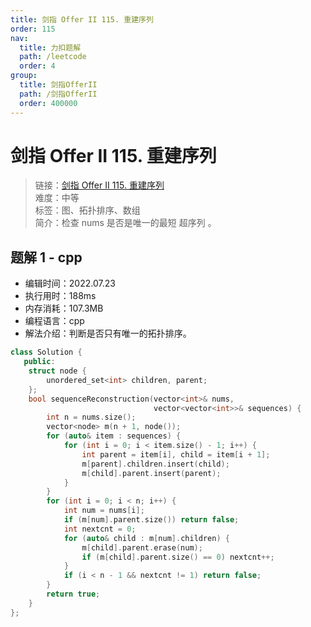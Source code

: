 ```yaml
---
title: 剑指 Offer II 115. 重建序列
order: 115
nav:
  title: 力扣题解
  path: /leetcode
  order: 4
group:
  title: 剑指OfferII
  path: /剑指OfferII
  order: 400000
---
```


# 剑指 Offer II 115. 重建序列

> 链接：[剑指 Offer II 115. 重建序列](https://leetcode.cn/problems/ur2n8P/)  
> 难度：中等  
> 标签：图、拓扑排序、数组  
> 简介：检查 nums 是否是唯一的最短 超序列 。

## 题解 1 - cpp

- 编辑时间：2022.07.23
- 执行用时：188ms
- 内存消耗：107.3MB
- 编程语言：cpp
- 解法介绍：判断是否只有唯一的拓扑排序。

```cpp
class Solution {
   public:
    struct node {
        unordered_set<int> children, parent;
    };
    bool sequenceReconstruction(vector<int>& nums,
                                vector<vector<int>>& sequences) {
        int n = nums.size();
        vector<node> m(n + 1, node());
        for (auto& item : sequences) {
            for (int i = 0; i < item.size() - 1; i++) {
                int parent = item[i], child = item[i + 1];
                m[parent].children.insert(child);
                m[child].parent.insert(parent);
            }
        }
        for (int i = 0; i < n; i++) {
            int num = nums[i];
            if (m[num].parent.size()) return false;
            int nextcnt = 0;
            for (auto& child : m[num].children) {
                m[child].parent.erase(num);
                if (m[child].parent.size() == 0) nextcnt++;
            }
            if (i < n - 1 && nextcnt != 1) return false;
        }
        return true;
    }
};
```
